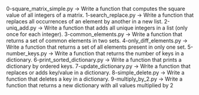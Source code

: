 0-square_matrix_simple.py -> Write a function that computes the square value of all integers of a matrix.
1-search_replace.py -> Write a function that replaces all occurrences of an element by another in a new list.
2-uniq_add.py -> Write a function that adds all unique integers in a list (only once for each integer).
3-common_elements.py -> Write a function that returns a set of common elements in two sets.
4-only_diff_elements.py -> Write a function that returns a set of all elements present in only one set.
5-number_keys.py -> Write a function that returns the number of keys in a dictionary.
6-print_sorted_dictionary.py -> Write a function that prints a dictionary by ordered keys.
7-update_dictionary.py -> Write a function that replaces or adds key/value in a dictionary.
8-simple_delete.py -> Write a function that deletes a key in a dictionary.
9-multiply_by_2.py -> Write a function that returns a new dictionary with all values multiplied by 2

